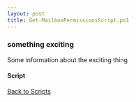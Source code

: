 ```yaml
---
layout: post
title: Get-MailboxPermissionsScript.ps1
---
```


### something exciting

Some information about the exciting thing

#### Script

<script async src="https://gist-it.appspot.com/github.com/BanterBoy/scripts-blog/blob/master/PowerShell/scripts/Exchange/Get-MailboxPermissionsScript.ps1" crossorigin="anonymous"></script>

<a href="/menu/_pages/scripts.html">Back to Scripts</a>
